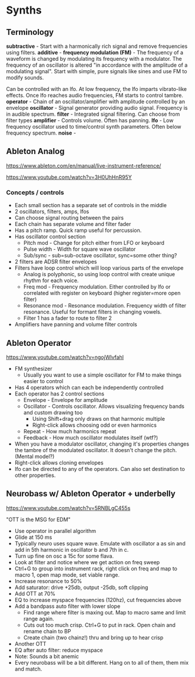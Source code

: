 # Synths

## Terminology

**subtractive** - Start with a harmonically rich signal and remove frequencies using filters.
**additive** -
**frequency modulation (FM)** - The frequency of a waveform is changed by modulating its frequency with a modulator. The frequency of an oscillator is altered "in accordance with the amplitude of a modulating signal". Start with simple, pure signals like sines and use FM to modify sounds.

Can be controlled with an lfo. At low frequency, the lfo imparts vibrato-like effects. Once lfo reaches audio frequencies, FM starts to control tambre.
**operator** - Chain of an oscillator/amplifier with amplitude controlled by an envelope
**oscillator** - Signal generator providing audio signal. Frequency is in audible spectrum.
**filter** - Integrated signal filtering. Can choose from filter types
**amplifier** - Controls volume. Often has panning.
**lfo** - Low frequency oscillator used to time/control synth parameters. Often below frequency spectrum.
**noise** -

## Ableton Analog

https://www.ableton.com/en/manual/live-instrument-reference/

https://www.youtube.com/watch?v=3H0UhHnR95Y

### Concepts / controls

* Each small section has a separate set of controls in the middle
* 2 oscillators, filters, amps, lfos
* Can choose signal routing between the pairs
* Each chain has separate volume and filter fader
* Has a pitch ramp. Quick ramp useful for percussion.
* Has oscillator control section
    * Pitch mod - Change for pitch either from LFO or keyboard
    * Pulse width - Width for square wave oscillator
    * Sub/sync - sub=sub-octave oscillator, sync=some other thing?
* 2 filters are ADSR filter envelopes
* Filters have loop control which will loop various parts of the envelope
    * Analog is polyphonic, so using loop control with create unique rhythm for each voice.
    * Freq mod - Frequency modulation. Either controlled by lfo or correlated with register on keyboard (higher register=more open filter)
    * Resonance mod - Resonance modulation. Frequency width of filter resonance. Useful for formant filters in changing vowels.
    * Filter 1 has a fader to route to filter 2
* Amplifiers have panning and volume filter controls

## Ableton Operator

https://www.youtube.com/watch?v=ngojWlvfahI

* FM synthesizer
    * Usually you want to use a simple oscillator for FM to make things easier to control
* Has 4 operators which can each be independently controlled
* Each operator has 2 control sections
    * Envelope - Envelope for amplitude
    * Oscillator - Controls oscillator. Allows visualizing frequency bands and custom drawing too
        * Using Shift+drag only draws on that harmonic multiple
        * Right-click allows choosing odd or even harmonics
    * Repeat - How much harmonics repeat
    * Feedback - How much oscillator modulates itself (wtf?)
* When you have a modulator oscillator, changing it's properties changes the tambre of the modulated oscillator. It doesn't change the pitch. (Mental model?)
* Right-click allows cloning envelopes
* lfo can be directed to any of the operators. Can also set destination to other properties.

## Neurobass w/ Ableton Operator + underbelly

https://www.youtube.com/watch?v=5RNBLgC455s

"OTT is the MSG for EDM"

* Use operator in parallel algorithm
* Glide at 150 ms
* Typically neuro uses square wave. Emulate with oscillator a as sin and add in 5th harmonic in oscillator b and 7th in c.
* Turn up fine on osc a 15c for some flava.
* Look at filter and notice where we get action on freq sweep
* Ctrl+G to group into instrument rack, right click on freq and map to macro 1, open map mode, set viable range.
* Increase resonance to 50%
* Add saturator: drive +25db, output -25db, soft clipping
* Add OTT at 70%
* EQ to increase myspace frequencies (120hz), cut frequencies above
* Add a bandpass auto filter with lower slope
    * Find range where filter is maxing out. Map to macro same and limit range again.
    * Cuts out too much crisp. Ctrl+G to put in rack. Open chain and rename chain to BP
    * Create chain (two chainz!) thru and bring up to hear crisp
* Another OTT
* EQ after auto filter: reduce myspace
* Note: Sounds a bit anemic
* Every neurobass will be a bit different. Hang on to all of them, them mix and match.
